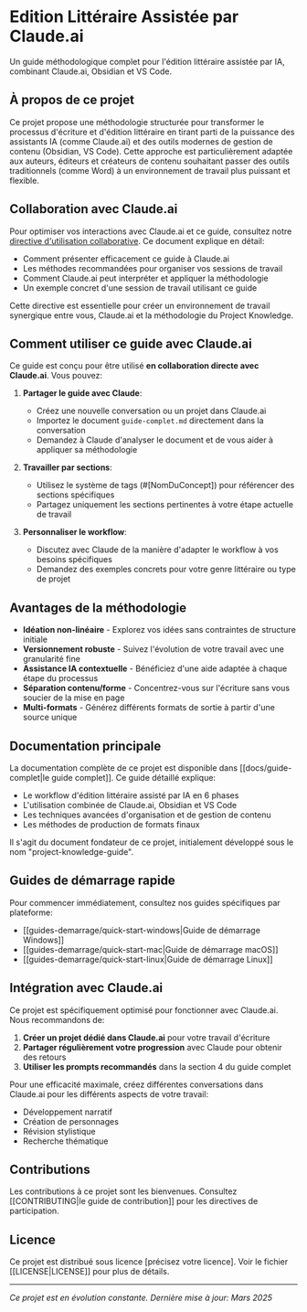 # Edition Littéraire Assistée par Claude.ai

Un guide méthodologique complet pour l'édition littéraire assistée par IA, combinant Claude.ai, Obsidian et VS Code.

## À propos de ce projet

Ce projet propose une méthodologie structurée pour transformer le processus d'écriture et d'édition littéraire en tirant parti de la puissance des assistants IA (comme Claude.ai) et des outils modernes de gestion de contenu (Obsidian, VS Code). Cette approche est particulièrement adaptée aux auteurs, éditeurs et créateurs de contenu souhaitant passer des outils traditionnels (comme Word) à un environnement de travail plus puissant et flexible.
## Collaboration avec Claude.ai

Pour optimiser vos interactions avec Claude.ai et ce guide, consultez notre [directive d'utilisation collaborative](./docs/directive-utilisation-claude.md). Ce document explique en détail:

- Comment présenter efficacement ce guide à Claude.ai
- Les méthodes recommandées pour organiser vos sessions de travail
- Comment Claude.ai peut interpréter et appliquer la méthodologie
- Un exemple concret d'une session de travail utilisant ce guide

Cette directive est essentielle pour créer un environnement de travail synergique entre vous, Claude.ai et la méthodologie du Project Knowledge.
## Comment utiliser ce guide avec Claude.ai

Ce guide est conçu pour être utilisé **en collaboration directe avec Claude.ai**. Vous pouvez:

1. **Partager le guide avec Claude**:
    
    - Créez une nouvelle conversation ou un projet dans Claude.ai
    - Importez le document `guide-complet.md` directement dans la conversation
    - Demandez à Claude d'analyser le document et de vous aider à appliquer sa méthodologie
2. **Travailler par sections**:
    
    - Utilisez le système de tags (#[NomDuConcept]) pour référencer des sections spécifiques
    - Partagez uniquement les sections pertinentes à votre étape actuelle de travail
3. **Personnaliser le workflow**:
    
    - Discutez avec Claude de la manière d'adapter le workflow à vos besoins spécifiques
    - Demandez des exemples concrets pour votre genre littéraire ou type de projet

## Avantages de la méthodologie

- **Idéation non-linéaire** - Explorez vos idées sans contraintes de structure initiale
- **Versionnement robuste** - Suivez l'évolution de votre travail avec une granularité fine
- **Assistance IA contextuelle** - Bénéficiez d'une aide adaptée à chaque étape du processus
- **Séparation contenu/forme** - Concentrez-vous sur l'écriture sans vous soucier de la mise en page
- **Multi-formats** - Générez différents formats de sortie à partir d'une source unique

## Documentation principale

La documentation complète de ce projet est disponible dans [[docs/guide-complet|le guide complet]]. Ce guide détaillé explique:

- Le workflow d'édition littéraire assisté par IA en 6 phases
- L'utilisation combinée de Claude.ai, Obsidian et VS Code
- Les techniques avancées d'organisation et de gestion de contenu
- Les méthodes de production de formats finaux

Il s'agit du document fondateur de ce projet, initialement développé sous le nom "project-knowledge-guide".

## Guides de démarrage rapide

Pour commencer immédiatement, consultez nos guides spécifiques par plateforme:

- [[guides-demarrage/quick-start-windows|Guide de démarrage Windows]]
- [[guides-demarrage/quick-start-mac|Guide de démarrage macOS]]
- [[guides-demarrage/quick-start-linux|Guide de démarrage Linux]]

## Intégration avec Claude.ai

Ce projet est spécifiquement optimisé pour fonctionner avec Claude.ai. Nous recommandons de:

1. **Créer un projet dédié dans Claude.ai** pour votre travail d'écriture
2. **Partager régulièrement votre progression** avec Claude pour obtenir des retours
3. **Utiliser les prompts recommandés** dans la section 4 du guide complet

Pour une efficacité maximale, créez différentes conversations dans Claude.ai pour les différents aspects de votre travail:

- Développement narratif
- Création de personnages
- Révision stylistique
- Recherche thématique

## Contributions

Les contributions à ce projet sont les bienvenues. Consultez [[CONTRIBUTING|le guide de contribution]] pour les directives de participation.

## Licence

Ce projet est distribué sous licence [précisez votre licence]. Voir le fichier [[LICENSE|LICENSE]] pour plus de détails.

---

_Ce projet est en évolution constante. Dernière mise à jour: Mars 2025_